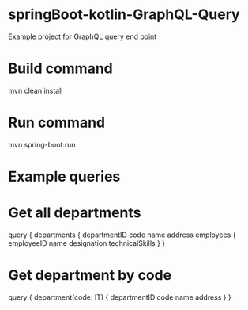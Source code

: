 # springBoot-kotlin-GraphQL-Query
Example project for GraphQL query end point

# Build command
mvn clean install

# Run command
mvn spring-boot:run

# Example queries
# Get all departments
query {
  departments {
    departmentID
    code
    name
    address
    employees {
      employeeID
      name
      designation
      technicalSkills
    }
  }
# Get department by code
query {
        department(code: IT) {
          departmentID
          code
          name
          address
        }
      }
